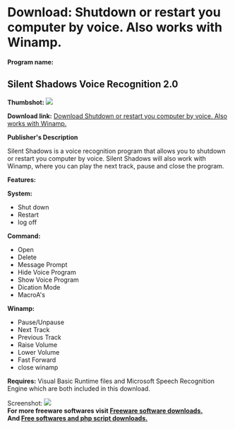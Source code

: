 # Download: Shutdown or restart you computer by voice. Also works with Winamp.

**Program name:**

## Silent Shadows Voice Recognition 2.0

  
**Thumbshot:** ![](http://www.freewarefiles.com/screenshot/ssvr2_md.gif)   
  
**Download link:** [Download Shutdown or restart you computer by voice. Also works with Winamp.](http://freesoftwares.boysofts.com/Silent-Shadows-Voice-Recognition_program_34173.html)  
  


**Publisher's Description**  
  


Silent Shadows is a voice recognition program that allows you to shutdown or restart you computer by voice. Silent Shadows will also work with Winamp, where you can play the next track, pause and close the program. 

**Features:**

**System:**

  * Shut down 
  * Restart 
  * log off 

**Command:**

  * Open 
  * Delete 
  * Message Prompt 
  * Hide Voice Program 
  * Show Voice Program 
  * Dication Mode 
  * MacroA's 

**Winamp:**

  * Pause/Unpause 
  * Next Track 
  * Previous Track 
  * Raise Volume 
  * Lower Volume 
  * Fast Forward 
  * close winamp 

**Requires:** Visual Basic Runtime files and Microsoft Speech Recognition Engine which are both included in this download.

  
  
Screenshot: ![](http://www.freewarefiles.com/screenshot/ssvr2.gif)   
**For more freeware softwares visit [Freeware software downloads.](http://freesoftwares.boysofts.com/)**   
**And [Free softwares and php script downloads.](http://www.boysofts.com/)**
